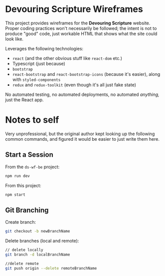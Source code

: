 # Devouring Scripture Wireframes

This project provides wireframes for the **Devouring Scripture** website. Proper coding practices won't necessarily be followed; the intent is not to produce "good" code, just workable HTML that shows what the site could look like.

Leverages the following technologies:

- `react` (and the other obvious stuff like `react-dom` etc.)
- Typescript (just because)
- `bootstrap`
- `react-bootstrap` and `react-bootstrap-icons` (because it's easier), along with `styled-components`
- `redux` and `redux-toolkit` (even though it's all just fake state)

No automated testing, no automated deployments, no automated _anything,_ just the React app.

# Notes to self

Very unprofessional, but the original author kept looking up the following common commands, and figured it would be easier to just write them here.

## Start a Session

From the `ds-wf-be` project:

```bash
npm run dev
```

From this project:

```bash
npm start
```

## Git Branching

Create branch:

```bash
git checkout -b newBranchName
```

Delete branches (local and remote):

```bash
// delete locally
git branch -d localBranchName

//delete remote
git push origin --delete remoteBranchName
```
